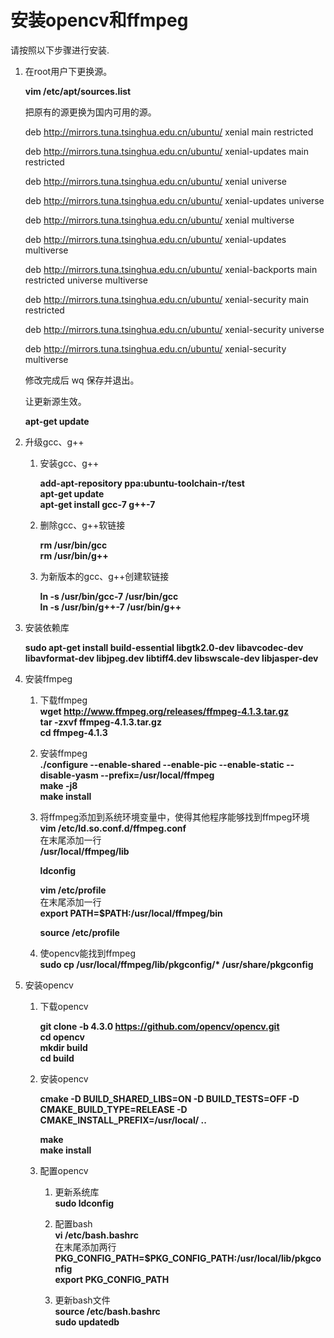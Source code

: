 # 安装opencv和ffmpeg<a name="ZH-CN_TOPIC_0228768065"></a>

请按照以下步骤进行安装.

1.  在root用户下更换源。


    **vim /etc/apt/sources.list**
       
    把原有的源更换为国内可用的源。
    
    deb http://mirrors.tuna.tsinghua.edu.cn/ubuntu/ xenial main restricted
     
    deb http://mirrors.tuna.tsinghua.edu.cn/ubuntu/ xenial-updates main restricted
    
    deb http://mirrors.tuna.tsinghua.edu.cn/ubuntu/ xenial universe
    
    deb http://mirrors.tuna.tsinghua.edu.cn/ubuntu/ xenial-updates universe
    
    deb http://mirrors.tuna.tsinghua.edu.cn/ubuntu/ xenial multiverse
    
    deb http://mirrors.tuna.tsinghua.edu.cn/ubuntu/ xenial-updates multiverse
    
    deb http://mirrors.tuna.tsinghua.edu.cn/ubuntu/ xenial-backports main restricted universe multiverse
    
    deb http://mirrors.tuna.tsinghua.edu.cn/ubuntu/ xenial-security main restricted
    
    deb http://mirrors.tuna.tsinghua.edu.cn/ubuntu/ xenial-security universe
    
    deb http://mirrors.tuna.tsinghua.edu.cn/ubuntu/ xenial-security multiverse
    
    修改完成后 wq 保存并退出。    
    
    让更新源生效。 
    
    **apt-get update**


2.  升级gcc、g++
    1.  安装gcc、g++  

        **add-apt-repository ppa:ubuntu-toolchain-r/test**  
        **apt-get update**  
        **apt-get install gcc-7 g++-7**
        
    2.  删除gcc、g++软链接 
      
        **rm /usr/bin/gcc**  
        **rm /usr/bin/g++**

    3.  为新版本的gcc、g++创建软链接  

        **ln -s /usr/bin/gcc-7 /usr/bin/gcc**  
        **ln -s /usr/bin/g++-7 /usr/bin/g++**

3.  安装依赖库   

    **sudo apt-get install build-essential libgtk2.0-dev libavcodec-dev libavformat-dev libjpeg.dev libtiff4.dev libswscale-dev libjasper-dev**  
    
4. 安装ffmpeg  

   1. 下载ffmpeg  
      **wget http://www.ffmpeg.org/releases/ffmpeg-4.1.3.tar.gz**  
      **tar -zxvf ffmpeg-4.1.3.tar.gz**  
      **cd ffmpeg-4.1.3**  

   2. 安装ffmpeg  
      **./configure --enable-shared --enable-pic --enable-static --disable-yasm --prefix=/usr/local/ffmpeg**  
      **make -j8**  
      **make install**

   3.  将ffmpeg添加到系统环境变量中，使得其他程序能够找到ffmpeg环境  
       **vim /etc/ld.so.conf.d/ffmpeg.conf**  
       在末尾添加一行    
       **/usr/local/ffmpeg/lib** 
  
       **ldconfig**  

       **vim /etc/profile**   
       在末尾添加一行    
       **export PATH=$PATH:/usr/local/ffmpeg/bin**   
 
       **source /etc/profile** 
   	
   4. 使opencv能找到ffmpeg  
      **sudo cp /usr/local/ffmpeg/lib/pkgconfig/\*  /usr/share/pkgconfig**

5.  安装opencv
	1.  下载opencv    

    	**git clone -b 4.3.0 https://github.com/opencv/opencv.git**  
    	**cd opencv**  
    	**mkdir build**  
    	**cd build**  

	2.  安装opencv  

    	**cmake -D BUILD_SHARED_LIBS=ON -D BUILD_TESTS=OFF -D CMAKE_BUILD_TYPE=RELEASE -D CMAKE_INSTALL_PREFIX=/usr/local/ ..** 

    	**make**  
    	**make install**  

	3.  配置opencv  
    
    	1.  更新系统库  
        	**sudo ldconfig**
    	2.  配置bash  
        	**vi /etc/bash.bashrc**   
        	在末尾添加两行  
        	**PKG_CONFIG_PATH=$PKG_CONFIG_PATH:/usr/local/lib/pkgconfig**  
        	**export PKG_CONFIG_PATH**
    
    	3.  更新bash文件  
        	**source /etc/bash.bashrc**  
        	**sudo updatedb**

